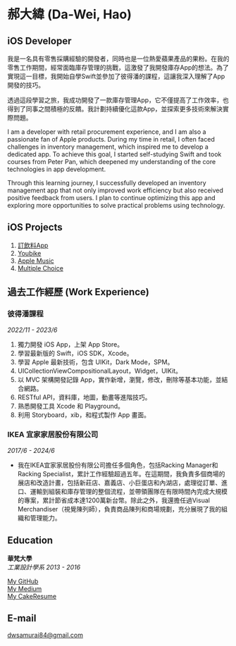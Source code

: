 # 郝大緯 (Da-Wei, Hao)

## iOS Developer
我是一名具有零售採購經驗的開發者，同時也是一位熱愛蘋果產品的果粉。在我的零售工作期間，經常面臨庫存管理的挑戰，這激發了我開發庫存App的想法。為了實現這一目標，我開始自學Swift並參加了彼得潘的課程，這讓我深入理解了App開發的技巧。

透過這段學習之旅，我成功開發了一款庫存管理App，它不僅提高了工作效率，也得到了同事之間積極的反饋。我計劃持續優化這款App，並探索更多技術來解決實際問題。

I am a developer with retail procurement experience, and I am also a passionate fan of Apple products. During my time in retail, I often faced challenges in inventory management, which inspired me to develop a dedicated app. To achieve this goal, I started self-studying Swift and took courses from Peter Pan, which deepened my understanding of the core technologies in app development.

Through this learning journey, I successfully developed an inventory management app that not only improved work efficiency but also received positive feedback from users. I plan to continue optimizing this app and exploring more opportunities to solve practical problems using technology.

## iOS Projects
1. [訂飲料App](https://medium.com/@dwsamurai84_dev)
2. [Youbike](https://github.com/dwhao84/HW-44-JSON-Decoder)
3. [Apple Music](https://github.com/dwhao84/HW-32_Apple_Music_iOS)
4. [Multiple Choice](https://github.com/dwhao84/HW36_MultipleChoiceChallenge)



## 過去工作經歷 (Work Experience)

### 彼得潘課程
*2022/11 - 2023/6*
1. 獨力開發 iOS App，上架 App Store。
1. 學習最新版的 Swift，iOS SDK，Xcode。
1. 學習 Apple 最新技術，包含 UIKit，Dark Mode，SPM。
1. UICollectionViewCompositionalLayout，Widget，UIKit。
1. 以 MVC 架構開發記錄 App，實作新增，瀏覽，修改，刪除等基本功能，並結合網路。
1. RESTful API，資料庫，地圖，動畫等進階技巧。
1. 熟悉開發工具 Xcode 和 Playground。
1. 利用 Storyboard，xib，和程式製作 App 畫面。

### IKEA 宜家家居股份有限公司  
*2017/6 - 2024/6*
* 我在IKEA宜家家居股份有限公司擔任多個角色，包括Racking Manager和Racking Specialist，累計工作經驗超過五年。在這期間，我負責多個商場的展店和改造計畫，包括新莊店、嘉義店、小巨蛋店和內湖店，處理從訂單、進口、運輸到組裝和庫存管理的整個流程，並帶領團隊在有限時間內完成大規模的專案，累計節省成本達1200萬新台幣。除此之外，我還擔任過Visual Merchandiser（視覺陳列師），負責商品陳列和商場規劃，充分展現了我的組織和管理能力。

## Education
**華梵大學**  
*工業設計學系 2013 - 2016*

[My GitHub](https://github.com/dwhao84)  
[My Medium](https://medium.com/@dwsamurai84_dev)  
[My CakeResume](https://www.cakeresume.com/search?ref=resume_pdf&utm_content=hao-dawei&utm_medium=pdf&utm_source=resume)

## E-mail
<dwsamurai84@gmail.com>
